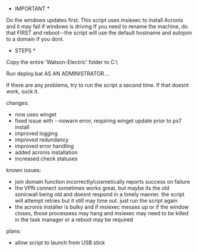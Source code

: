 * IMPORTANT *

Do the windows updates first. This script uses msiexec to install Acronis and it may fail if windows is driving
If you need to rename the machine, do that FIRST and reboot--the script will use the default hostname and autojoin to a domain if you dont.

* STEPS *

Copy the entire 'Watson-Electric' folder to C:\

Run deploy.bat AS AN ADMINISTRATOR....

If there are any problems, try to run the script a second time. If that doesnt work, suck it.

changes:

+ now uses winget
+ fixed issue with --nowarn error, requiring winget update prior to ps7 install
+ improved logging
+ improved redundancy
+ improved error handling
+ added acronis installation
+ increased check statuses 

known issues: 

+ join domain function incorrectly/cosmetically reports success on failure
+ the VPN connect sometimes works great, but maybe its the old sonicwall being old and doesnt respond in a timely manner. the script will attempt retries but it still may time out. just run the script again
+ the acronis installer is bulky and if msiexec messes up or if the window closes, those processess may hang and msiexec may need to be killed in the task manager or a reboot may be required

plans:

+ allow script to launch from USB stick

